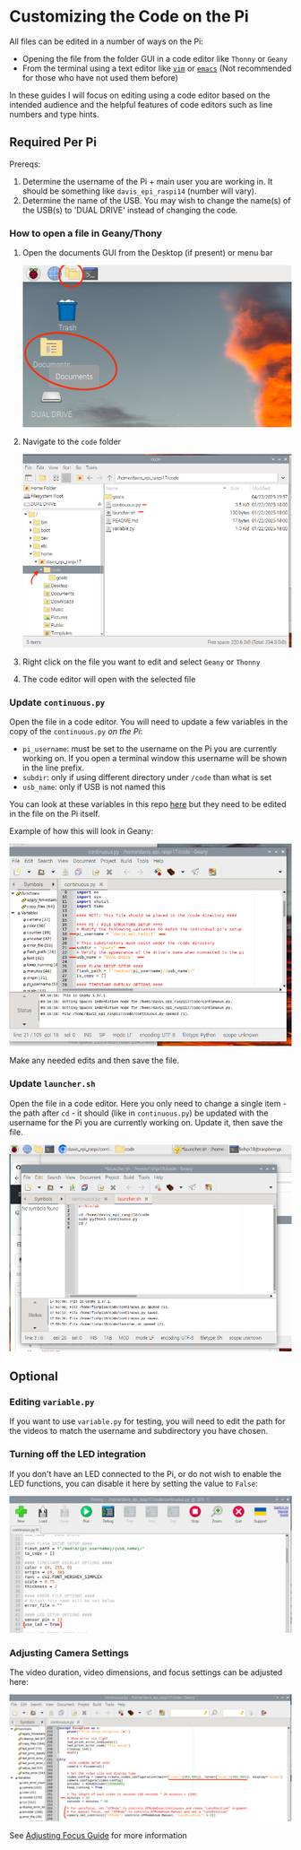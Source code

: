 # Customizing the Code on the Pi
All files can be edited in a number of ways on the Pi: 
- Opening the file from the folder GUI in a code editor like `Thonny` or `Geany`
- From the terminal using a text editor like [`vim`](https://www.vim.org/) or [`emacs`](https://www.gnu.org/software/emacs/) (Not recommended for those who have not used them before)

In these guides I will focus on editing using a code editor based on the intended audience and the helpful features of code editors such as line numbers and type hints.

## Required Per Pi 
Prereqs: 
1. Determine the username of the Pi + main user you are working in. It should be something like `davis_epi_raspi14` (number will vary).
2. Determine the name of the USB. You may wish to change the name(s) of the USB(s) to 'DUAL DRIVE' instead of changing the code.

### How to open a file in Geany/Thony
1. Open the documents GUI from the Desktop (if present) or menu bar

   <img src=screenshots/docs_folder.png>

2. Navigate to the `code` folder

   <img src=screenshots/code_folder.png>

3. Right click on the file you want to edit and select `Geany` or `Thonny`
4. The code editor will open with the selected file

### Update `continuous.py` 
Open the file in a code editor. You will need to update a few variables in the copy of the `continuous.py` _on the Pi_: 
- `pi_username`: must be set to the username on the Pi you are currently working on. If you open a terminal window this username will be shown in the line prefix.
- `subdir`: only if using different directory under `/code` than what is set
- `usb_name`: only if USB is not named this
  
You can look at these variables in this repo [here](https://github.com/alannatodd/davis_epi_raspi/blob/02ea7123ba0473a3676f347ce3bb9aa87a5150d7/continuous_led.py#L17) but they need to be edited in the file on the Pi itself.

Example of how this will look in Geany: 

<img src=screenshots/geany_vars.png>

Make any needed edits and then save the file.

### Update `launcher.sh` 
Open the file in a code editor. Here you only need to change a single item - the path after `cd` - it should (like in `continuous.py`) be updated with the username for the Pi you are currently working on. Update it, then save the file.

<img src=screenshots/geany_launcher.png>

## Optional 

### Editing `variable.py` 
If you want to use `variable.py` for testing, you will need to edit the path for the videos to match the username and subdirectory you have chosen.

### Turning off the LED integration
If you don't have an LED connected to the Pi, or do not wish to enable the LED functions, you can disable it here by setting the value to `False`:

<img src=screenshots/geany_led.png>

### Adjusting Camera Settings
The video duration, video dimensions, and focus settings can be adjusted here: 

<img src=screenshots/geany_video_settings.png>

See [Adjusting Focus Guide](https://github.com/alannatodd/davis_epi_raspi/blob/main/guides/adjust_focus.md) for more information 
